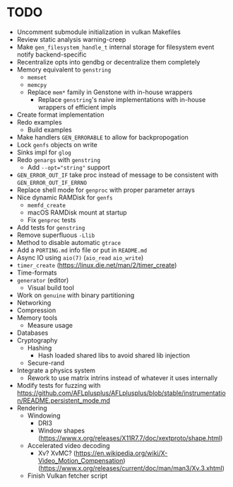 # TODO

- Uncomment submodule initialization in vulkan Makefiles
- Review static analysis warning-creep
- Make `gen_filesystem_handle_t` internal storage for filesystem event notify backend-specific
- Recentralize opts into gendbg or decentralize them completely
- Memory equivalent to `genstring`
    - `memset`
    - `memcpy`
    - Replace `mem*` family in Genstone with in-house wrappers
        - Replace `genstring`'s naive implementations with in-house wrappers of efficient impls
- Create format implementation
- Redo examples
    - Build examples
- Make handlers `GEN_ERRORABLE` to allow for backpropogation
- Lock `genfs` objects on write
- Sinks impl for `glog`
- Redo `genargs` with `genstring`
    - Add `--opt="string"` support
- `GEN_ERROR_OUT_IF` take proc instead of message to be consistent with `GEN_ERROR_OUT_IF_ERRNO`
- Replace shell mode for `genproc` with proper parameter arrays
- Nice dynamic RAMDisk for `genfs`
    - `memfd_create`
    - macOS RAMDisk mount at startup
    - Fix `genproc` tests
- Add tests for `genstring`
- Remove superfluous `-Llib`
- Method to disable automatic `gtrace`
- Add a `PORTING.md` info file or put in `README.md`
- Async IO using `aio(7)` (`aio_read` `aio_write`)
- `timer_create` (https://linux.die.net/man/2/timer_create)
- Time-formats
- `generator` (editor)
    - Visual build tool
- Work on `genuine` with binary partitioning
- Networking
- Compression
- Memory tools
    - Measure usage
- Databases
- Cryptography
    - Hashing
        - Hash loaded shared libs to avoid shared lib injection
    - Secure-rand
- Integrate a physics system
    - Rework to use matrix intrins instead of whatever it uses internally
- Modify tests for fuzzing with https://github.com/AFLplusplus/AFLplusplus/blob/stable/instrumentation/README.persistent_mode.md
- Rendering
    - Windowing
        - DRI3
        - Window shapes (https://www.x.org/releases/X11R7.7/doc/xextproto/shape.html)
    - Accelerated video decoding
        - Xv? XvMC? (https://en.wikipedia.org/wiki/X-Video_Motion_Compensation) (https://www.x.org/releases/current/doc/man/man3/Xv.3.xhtml)
    - Finish Vulkan fetcher script